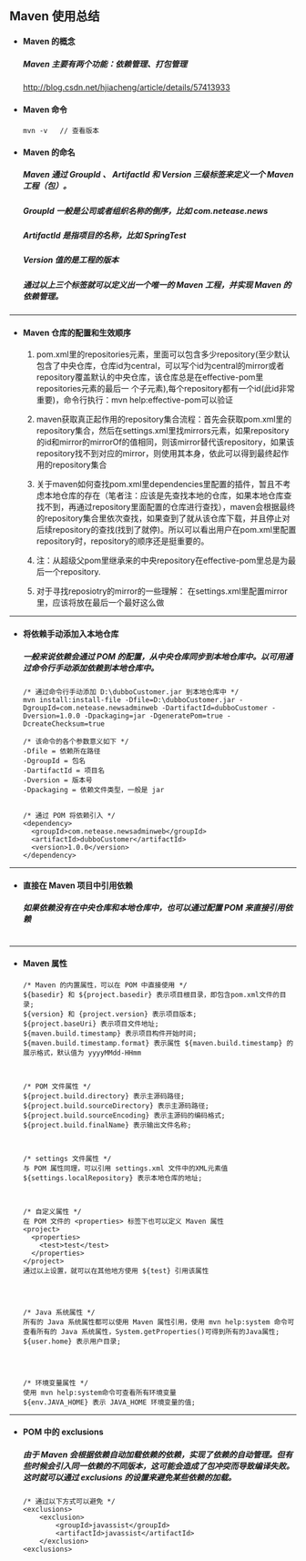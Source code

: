 ## Maven 使用总结
- #### Maven 的概念
  ##### Maven 主要有两个功能：依赖管理、打包管理
  http://blog.csdn.net/hjiacheng/article/details/57413933



- #### Maven 命令
  ```
  mvn -v   // 查看版本
  ``` 


- #### Maven 的命名 
  ##### Maven 通过 GroupId 、 ArtifactId 和 Version 三级标签来定义一个 Maven 工程（包）。

  ##### GroupId 一般是公司或者组织名称的倒序，比如 com.netease.news
  ##### ArtifactId 是指项目的名称，比如 SpringTest
  ##### Version 值的是工程的版本
  ##### 通过以上三个标签就可以定义出一个唯一的 Maven 工程，并实现 Maven 的依赖管理。




---
- #### Maven 仓库的配置和生效顺序
  1. pom.xml里的repositories元素，里面可以包含多少repository(至少默认包含了中央仓库，仓库id为central，可以写个id为central的mirror或者repository覆盖默认的中央仓库，该仓库总是在effective-pom里repositories元素的最后一 个子元素),每个repository都有一个id(此id非常重要)，命令行执行：mvn help:effective-pom可以验证


  2. maven获取真正起作用的repository集合流程：首先会获取pom.xml里的repository集合，然后在settings.xml里找mirrors元素，如果repository的id和mirror的mirrorOf的值相同，则该mirror替代该repository，如果该repository找不到对应的mirror，则使用其本身，依此可以得到最终起作用的repository集合


  3. 关于maven如何查找pom.xml里dependencies里配置的插件，暂且不考虑本地仓库的存在（笔者注：应该是先查找本地的仓库，如果本地仓库查找不到，再通过repository里面配置的仓库进行查找），maven会根据最终的repository集合里依次查找，如果查到了就从该仓库下载，并且停止对后续repository的查找(找到了就停)。所以可以看出用户在pom.xml里配置repository时，repository的顺序还是挺重要的。


  4. 注：从超级父pom里继承来的中央repository在effective-pom里总是为最后一个repository.

  5. 对于寻找reposiotry的mirror的一些理解：
  在settings.xml里配置mirror里，应该将<mirrorOf></mirrorOf>放在最后一个最好这么做





---
- #### 将依赖手动添加入本地仓库
  ##### 一般来说依赖会通过 POM 的配置，从中央仓库同步到本地仓库中。以可用通过命令行手动添加依赖到本地仓库中。
  ```
  /* 通过命令行手动添加 D:\dubboCustomer.jar 到本地仓库中 */
  mvn install:install-file -Dfile=D:\dubboCustomer.jar -DgroupId=com.netease.newsadminweb -DartifactId=dubboCustomer -Dversion=1.0.0 -Dpackaging=jar -DgeneratePom=true -DcreateChecksum=true

  /* 该命令的各个参数意义如下 */
  -Dfile = 依赖所在路径  
  -DgroupId = 包名  
  -DartifactId = 项目名  
  -Dversion = 版本号  
  -Dpackaging = 依赖文件类型，一般是 jar  


  /* 通过 POM 将依赖引入 */
  <dependency>
    <groupId>com.netease.newsadminweb</groupId>
    <artifactId>dubboCustomer</artifactId>
    <version>1.0.0</version>
  </dependency>
  ```



---
- #### 直接在 Maven 项目中引用依赖
  ##### 如果依赖没有在中央仓库和本地仓库中，也可以通过配置 POM 来直接引用依赖
  ```

  ```



---
- #### Maven 属性
  ```
  /* Maven 的内置属性，可以在 POM 中直接使用 */
  ${basedir} 和 ${project.basedir} 表示项目根目录，即包含pom.xml文件的目录;
  ${version} 和 {project.version} 表示项目版本;
  ${project.baseUri} 表示项目文件地址;
  ${maven.build.timestamp} 表示项目构件开始时间;
  ${maven.build.timestamp.format} 表示属性 ${maven.build.timestamp} 的展示格式，默认值为 yyyyMMdd-HHmm



  /* POM 文件属性 */
  ${project.build.directory} 表示主源码路径;
  ${project.build.sourceDirectory} 表示主源码路径;
  ${project.build.sourceEncoding} 表示主源码的编码格式;
  ${project.build.finalName} 表示输出文件名称;



  /* settings 文件属性 */
  与 POM 属性同理，可以引用 settings.xml 文件中的XML元素值
  ${settings.localRepository} 表示本地仓库的地址;



  /* 自定义属性 */
  在 POM 文件的 <properties> 标签下也可以定义 Maven 属性
  <project>
    <properties>
      <test>test</test>
    </properties>
  </project>
  通过以上设置，就可以在其他地方使用 ${test} 引用该属性




  /* Java 系统属性 */
  所有的 Java 系统属性都可以使用 Maven 属性引用，使用 mvn help:system 命令可查看所有的 Java 系统属性，System.getProperties()可得到所有的Java属性;
  ${user.home} 表示用户目录;




  /* 环境变量属性 */
  使用 mvn help:system命令可查看所有环境变量
  ${env.JAVA_HOME} 表示 JAVA_HOME 环境变量的值;
  ```






---
- #### POM 中的 exclusions
  ##### 由于 Maven 会根据依赖自动加载依赖的依赖，实现了依赖的自动管理。但有些时候会引入同一依赖的不同版本，这可能会造成了包冲突而导致编译失败。这时就可以通过 exclusions 的设置来避免某些依赖的加载。
  ```
  /* 通过以下方式可以避免 */
  <exclusions>
      <exclusion>
          <groupId>javassist</groupId>
          <artifactId>javassist</artifactId>
      </exclusion>
  <exclusions>
  ```
